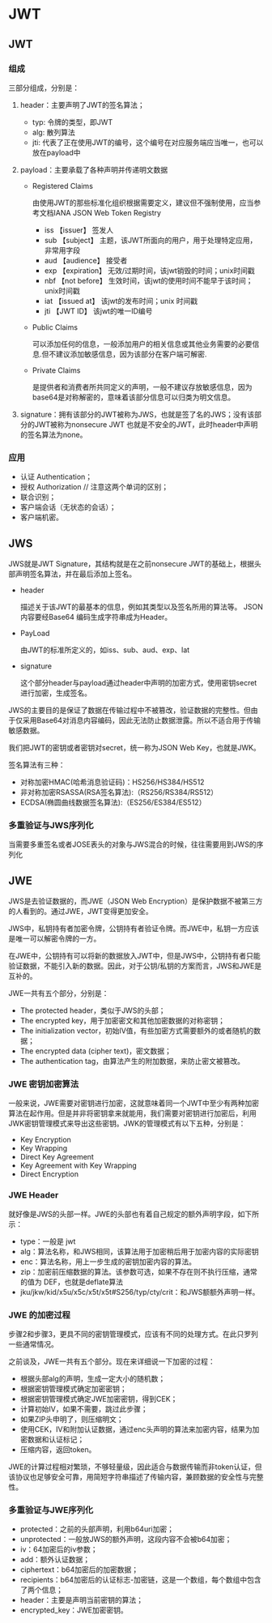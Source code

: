 # JWT

## JWT

### 组成

三部分组成，分别是：

1. header：主要声明了JWT的签名算法；
   * typ: 令牌的类型，即JWT
   * alg: 散列算法
   * jti: 代表了正在使用JWT的编号，这个编号在对应服务端应当唯一，也可以放在payload中

2. payload：主要承载了各种声明并传递明文数据
   * Registered Claims
   
     由使用JWT的那些标准化组织根据需要定义，建议但不强制使用，应当参考文档IANA JSON Web Token Registry
     * iss 【issuer】  签发人
     * sub 【subject】  主题，该JWT所面向的用户，用于处理特定应用，非常用字段
     * aud 【audience】  接受者
     * exp 【expiration】  无效/过期时间，该jwt销毁的时间；unix时间戳
     * nbf  【not before】  生效时间，该jwt的使用时间不能早于该时间；unix时间戳 
     * iat  【issued at】  该jwt的发布时间；unix 时间戳
     * jti  【JWT ID】  该jwt的唯一ID编号
   
   * Public Claims 
   
     可以添加任何的信息，一般添加用户的相关信息或其他业务需要的必要信息.但不建议添加敏感信息，因为该部分在客户端可解密.
     
   * Private Claims
   
     是提供者和消费者所共同定义的声明，一般不建议存放敏感信息，因为base64是对称解密的，意味着该部分信息可以归类为明文信息。

3. signature：拥有该部分的JWT被称为JWS，也就是签了名的JWS；没有该部分的JWT被称为nonsecure JWT 也就是不安全的JWT，此时header中声明的签名算法为none。

### 应用

* 认证 Authentication；
* 授权 Authorization // 注意这两个单词的区别；
* 联合识别；
* 客户端会话（无状态的会话）；
* 客户端机密。


## JWS
JWS就是JWT Signature，其结构就是在之前nonsecure JWT的基础上，根据头部声明签名算法，并在最后添加上签名。

* header

  描述关于该JWT的最基本的信息，例如其类型以及签名所用的算法等。 JSON内容要经Base64 编码生成字符串成为Header。

* PayLoad

  由JWT的标准所定义的，如iss、sub、aud、exp、lat

* signature

  这个部分header与payload通过header中声明的加密方式，使用密钥secret进行加密，生成签名。

JWS的主要目的是保证了数据在传输过程中不被篡改，验证数据的完整性。但由于仅采用Base64对消息内容编码，因此无法防止数据泄露。所以不适合用于传输敏感数据。

我们把JWT的密钥或者密钥对secret，统一称为JSON Web Key，也就是JWK。

签名算法有三种：
* 对称加密HMAC(哈希消息验证码)：HS256/HS384/HS512
* 非对称加密RSASSA(RSA签名算法):（RS256/RS384/RS512）
* ECDSA(椭圆曲线数据签名算法):（ES256/ES384/ES512）

### 多重验证与JWS序列化

当需要多重签名或者JOSE表头的对象与JWS混合的时候，往往需要用到JWS的序列化

## JWE

JWS是去验证数据的，而JWE（JSON Web Encryption）是保护数据不被第三方的人看到的。通过JWE，JWT变得更加安全。

JWS中，私钥持有者加密令牌，公钥持有者验证令牌。而JWE中，私钥一方应该是唯一可以解密令牌的一方。

在JWE中，公钥持有可以将新的数据放入JWT中，但是JWS中，公钥持有者只能验证数据，不能引入新的数据。因此，对于公钥/私钥的方案而言，JWS和JWE是互补的。

JWE一共有五个部分，分别是：
* The protected header，类似于JWS的头部；
* The encrypted key，用于加密密文和其他加密数据的对称密钥；
* The initialization vector，初始IV值，有些加密方式需要额外的或者随机的数据；
* The encrypted data (cipher text)，密文数据；
* The authentication tag，由算法产生的附加数据，来防止密文被篡改。

### JWE 密钥加密算法

一般来说，JWE需要对密钥进行加密，这就意味着同一个JWT中至少有两种加密算法在起作用。但是并非将密钥拿来就能用，我们需要对密钥进行加密后，利用JWK密钥管理模式来导出这些密钥。JWK的管理模式有以下五种，分别是：
* Key Encryption
* Key Wrapping
* Direct Key Agreement
* Key Agreement with Key Wrapping
* Direct Encryption

### JWE Header

就好像是JWS的头部一样。JWE的头部也有着自己规定的额外声明字段，如下所示：

* type：一般是 jwt
* alg：算法名称，和JWS相同，该算法用于加密稍后用于加密内容的实际密钥
* enc：算法名称，用上一步生成的密钥加密内容的算法。
* zip：加密前压缩数据的算法。该参数可选，如果不存在则不执行压缩，通常的值为 DEF，也就是deflate算法
* jku/jkw/kid/x5u/x5c/x5t/x5t#S256/typ/cty/crit：和JWS额额外声明一样。

### JWE 的加密过程
步骤2和步骤3，更具不同的密钥管理模式，应该有不同的处理方式。在此只罗列一些通常情况。

之前谈及，JWE一共有五个部分。现在来详细说一下加密的过程：

* 根据头部alg的声明，生成一定大小的随机数；
* 根据密钥管理模式确定加密密钥；
* 根据密钥管理模式确定JWE加密密钥，得到CEK；
* 计算初始IV，如果不需要，跳过此步骤；
* 如果ZIP头申明了，则压缩明文；
* 使用CEK，IV和附加认证数据，通过enc头声明的算法来加密内容，结果为加密数据和认证标记；
* 压缩内容，返回token。

JWE的计算过程相对繁琐，不够轻量级，因此适合与数据传输而非token认证，但该协议也足够安全可靠，用简短字符串描述了传输内容，兼顾数据的安全性与完整性。

### 多重验证与JWE序列化

* protected：之前的头部声明，利用b64uri加密；
* unprotected：一般放JWS的额外声明，这段内容不会被b64加密；
* iv：64加密后的iv参数；
* add：额外认证数据；
* ciphertext：b64加密后的加密数据；
* recipients：b64加密后的认证标志-加密链，这是一个数组，每个数组中包含了两个信息；
* header：主要是声明当前密钥的算法；
* encrypted_key：JWE加密密钥。
